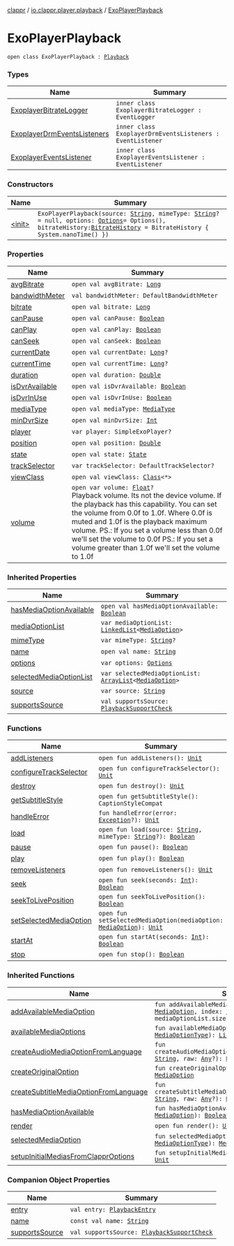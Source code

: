 [clappr](../../index.md) / [io.clappr.player.playback](../index.md) / [ExoPlayerPlayback](./index.md)

# ExoPlayerPlayback

`open class ExoPlayerPlayback : `[`Playback`](../../io.clappr.player.components/-playback/index.md)

### Types

| Name | Summary |
|---|---|
| [ExoplayerBitrateLogger](-exoplayer-bitrate-logger/index.md) | `inner class ExoplayerBitrateLogger : EventLogger` |
| [ExoplayerDrmEventsListeners](-exoplayer-drm-events-listeners/index.md) | `inner class ExoplayerDrmEventsListeners : EventListener` |
| [ExoplayerEventsListener](-exoplayer-events-listener/index.md) | `inner class ExoplayerEventsListener : EventListener` |

### Constructors

| Name | Summary |
|---|---|
| [&lt;init&gt;](-init-.md) | `ExoPlayerPlayback(source: `[`String`](https://kotlinlang.org/api/latest/jvm/stdlib/kotlin/-string/index.html)`, mimeType: `[`String`](https://kotlinlang.org/api/latest/jvm/stdlib/kotlin/-string/index.html)`? = null, options: `[`Options`](../../io.clappr.player.base/-options/index.md)` = Options(), bitrateHistory: `[`BitrateHistory`](../../io.clappr.player.bitrate/-bitrate-history/index.md)` = BitrateHistory { System.nanoTime() })` |

### Properties

| Name | Summary |
|---|---|
| [avgBitrate](avg-bitrate.md) | `open val avgBitrate: `[`Long`](https://kotlinlang.org/api/latest/jvm/stdlib/kotlin/-long/index.html) |
| [bandwidthMeter](bandwidth-meter.md) | `val bandwidthMeter: DefaultBandwidthMeter` |
| [bitrate](bitrate.md) | `open val bitrate: `[`Long`](https://kotlinlang.org/api/latest/jvm/stdlib/kotlin/-long/index.html) |
| [canPause](can-pause.md) | `open val canPause: `[`Boolean`](https://kotlinlang.org/api/latest/jvm/stdlib/kotlin/-boolean/index.html) |
| [canPlay](can-play.md) | `open val canPlay: `[`Boolean`](https://kotlinlang.org/api/latest/jvm/stdlib/kotlin/-boolean/index.html) |
| [canSeek](can-seek.md) | `open val canSeek: `[`Boolean`](https://kotlinlang.org/api/latest/jvm/stdlib/kotlin/-boolean/index.html) |
| [currentDate](current-date.md) | `open val currentDate: `[`Long`](https://kotlinlang.org/api/latest/jvm/stdlib/kotlin/-long/index.html)`?` |
| [currentTime](current-time.md) | `open val currentTime: `[`Long`](https://kotlinlang.org/api/latest/jvm/stdlib/kotlin/-long/index.html)`?` |
| [duration](duration.md) | `open val duration: `[`Double`](https://kotlinlang.org/api/latest/jvm/stdlib/kotlin/-double/index.html) |
| [isDvrAvailable](is-dvr-available.md) | `open val isDvrAvailable: `[`Boolean`](https://kotlinlang.org/api/latest/jvm/stdlib/kotlin/-boolean/index.html) |
| [isDvrInUse](is-dvr-in-use.md) | `open val isDvrInUse: `[`Boolean`](https://kotlinlang.org/api/latest/jvm/stdlib/kotlin/-boolean/index.html) |
| [mediaType](media-type.md) | `open val mediaType: `[`MediaType`](../../io.clappr.player.components/-playback/-media-type/index.md) |
| [minDvrSize](min-dvr-size.md) | `open val minDvrSize: `[`Int`](https://kotlinlang.org/api/latest/jvm/stdlib/kotlin/-int/index.html) |
| [player](player.md) | `var player: SimpleExoPlayer?` |
| [position](position.md) | `open val position: `[`Double`](https://kotlinlang.org/api/latest/jvm/stdlib/kotlin/-double/index.html) |
| [state](state.md) | `open val state: `[`State`](../../io.clappr.player.components/-playback/-state/index.md) |
| [trackSelector](track-selector.md) | `var trackSelector: DefaultTrackSelector?` |
| [viewClass](view-class.md) | `open val viewClass: `[`Class`](https://developer.android.com/reference/java/lang/Class.html)`<*>` |
| [volume](volume.md) | `open var volume: `[`Float`](https://kotlinlang.org/api/latest/jvm/stdlib/kotlin/-float/index.html)`?`<br>Playback volume. Its not the device volume. If the playback has this capability. You can set the volume from 0.0f to 1.0f. Where 0.0f is muted and 1.0f is the playback maximum volume. PS.: If you set a volume less than 0.0f we'll set the volume to 0.0f PS.: If you set a volume greater than 1.0f we'll set the volume to 1.0f |

### Inherited Properties

| Name | Summary |
|---|---|
| [hasMediaOptionAvailable](../../io.clappr.player.components/-playback/has-media-option-available.md) | `open val hasMediaOptionAvailable: `[`Boolean`](https://kotlinlang.org/api/latest/jvm/stdlib/kotlin/-boolean/index.html) |
| [mediaOptionList](../../io.clappr.player.components/-playback/media-option-list.md) | `var mediaOptionList: `[`LinkedList`](https://developer.android.com/reference/java/util/LinkedList.html)`<`[`MediaOption`](../../io.clappr.player.components/-media-option/index.md)`>` |
| [mimeType](../../io.clappr.player.components/-playback/mime-type.md) | `var mimeType: `[`String`](https://kotlinlang.org/api/latest/jvm/stdlib/kotlin/-string/index.html)`?` |
| [name](../../io.clappr.player.components/-playback/name.md) | `open val name: `[`String`](https://kotlinlang.org/api/latest/jvm/stdlib/kotlin/-string/index.html) |
| [options](../../io.clappr.player.components/-playback/options.md) | `var options: `[`Options`](../../io.clappr.player.base/-options/index.md) |
| [selectedMediaOptionList](../../io.clappr.player.components/-playback/selected-media-option-list.md) | `var selectedMediaOptionList: `[`ArrayList`](https://kotlinlang.org/api/latest/jvm/stdlib/kotlin.collections/-array-list/index.html)`<`[`MediaOption`](../../io.clappr.player.components/-media-option/index.md)`>` |
| [source](../../io.clappr.player.components/-playback/source.md) | `var source: `[`String`](https://kotlinlang.org/api/latest/jvm/stdlib/kotlin/-string/index.html) |
| [supportsSource](../../io.clappr.player.components/-playback/supports-source.md) | `val supportsSource: `[`PlaybackSupportCheck`](../../io.clappr.player.components/-playback-support-check.md) |

### Functions

| Name | Summary |
|---|---|
| [addListeners](add-listeners.md) | `open fun addListeners(): `[`Unit`](https://kotlinlang.org/api/latest/jvm/stdlib/kotlin/-unit/index.html) |
| [configureTrackSelector](configure-track-selector.md) | `open fun configureTrackSelector(): `[`Unit`](https://kotlinlang.org/api/latest/jvm/stdlib/kotlin/-unit/index.html) |
| [destroy](destroy.md) | `open fun destroy(): `[`Unit`](https://kotlinlang.org/api/latest/jvm/stdlib/kotlin/-unit/index.html) |
| [getSubtitleStyle](get-subtitle-style.md) | `open fun getSubtitleStyle(): CaptionStyleCompat` |
| [handleError](handle-error.md) | `fun handleError(error: `[`Exception`](https://kotlinlang.org/api/latest/jvm/stdlib/kotlin/-exception/index.html)`?): `[`Unit`](https://kotlinlang.org/api/latest/jvm/stdlib/kotlin/-unit/index.html) |
| [load](load.md) | `open fun load(source: `[`String`](https://kotlinlang.org/api/latest/jvm/stdlib/kotlin/-string/index.html)`, mimeType: `[`String`](https://kotlinlang.org/api/latest/jvm/stdlib/kotlin/-string/index.html)`?): `[`Boolean`](https://kotlinlang.org/api/latest/jvm/stdlib/kotlin/-boolean/index.html) |
| [pause](pause.md) | `open fun pause(): `[`Boolean`](https://kotlinlang.org/api/latest/jvm/stdlib/kotlin/-boolean/index.html) |
| [play](play.md) | `open fun play(): `[`Boolean`](https://kotlinlang.org/api/latest/jvm/stdlib/kotlin/-boolean/index.html) |
| [removeListeners](remove-listeners.md) | `open fun removeListeners(): `[`Unit`](https://kotlinlang.org/api/latest/jvm/stdlib/kotlin/-unit/index.html) |
| [seek](seek.md) | `open fun seek(seconds: `[`Int`](https://kotlinlang.org/api/latest/jvm/stdlib/kotlin/-int/index.html)`): `[`Boolean`](https://kotlinlang.org/api/latest/jvm/stdlib/kotlin/-boolean/index.html) |
| [seekToLivePosition](seek-to-live-position.md) | `open fun seekToLivePosition(): `[`Boolean`](https://kotlinlang.org/api/latest/jvm/stdlib/kotlin/-boolean/index.html) |
| [setSelectedMediaOption](set-selected-media-option.md) | `open fun setSelectedMediaOption(mediaOption: `[`MediaOption`](../../io.clappr.player.components/-media-option/index.md)`): `[`Unit`](https://kotlinlang.org/api/latest/jvm/stdlib/kotlin/-unit/index.html) |
| [startAt](start-at.md) | `open fun startAt(seconds: `[`Int`](https://kotlinlang.org/api/latest/jvm/stdlib/kotlin/-int/index.html)`): `[`Boolean`](https://kotlinlang.org/api/latest/jvm/stdlib/kotlin/-boolean/index.html) |
| [stop](stop.md) | `open fun stop(): `[`Boolean`](https://kotlinlang.org/api/latest/jvm/stdlib/kotlin/-boolean/index.html) |

### Inherited Functions

| Name | Summary |
|---|---|
| [addAvailableMediaOption](../../io.clappr.player.components/-playback/add-available-media-option.md) | `fun addAvailableMediaOption(media: `[`MediaOption`](../../io.clappr.player.components/-media-option/index.md)`, index: `[`Int`](https://kotlinlang.org/api/latest/jvm/stdlib/kotlin/-int/index.html)` = mediaOptionList.size): `[`Unit`](https://kotlinlang.org/api/latest/jvm/stdlib/kotlin/-unit/index.html) |
| [availableMediaOptions](../../io.clappr.player.components/-playback/available-media-options.md) | `fun availableMediaOptions(type: `[`MediaOptionType`](../../io.clappr.player.components/-media-option-type/index.md)`): `[`List`](https://kotlinlang.org/api/latest/jvm/stdlib/kotlin.collections/-list/index.html)`<`[`MediaOption`](../../io.clappr.player.components/-media-option/index.md)`>` |
| [createAudioMediaOptionFromLanguage](../../io.clappr.player.components/-playback/create-audio-media-option-from-language.md) | `fun createAudioMediaOptionFromLanguage(language: `[`String`](https://kotlinlang.org/api/latest/jvm/stdlib/kotlin/-string/index.html)`, raw: `[`Any`](https://kotlinlang.org/api/latest/jvm/stdlib/kotlin/-any/index.html)`?): `[`MediaOption`](../../io.clappr.player.components/-media-option/index.md) |
| [createOriginalOption](../../io.clappr.player.components/-playback/create-original-option.md) | `fun createOriginalOption(raw: `[`Any`](https://kotlinlang.org/api/latest/jvm/stdlib/kotlin/-any/index.html)`?): `[`MediaOption`](../../io.clappr.player.components/-media-option/index.md) |
| [createSubtitleMediaOptionFromLanguage](../../io.clappr.player.components/-playback/create-subtitle-media-option-from-language.md) | `fun createSubtitleMediaOptionFromLanguage(language: `[`String`](https://kotlinlang.org/api/latest/jvm/stdlib/kotlin/-string/index.html)`, raw: `[`Any`](https://kotlinlang.org/api/latest/jvm/stdlib/kotlin/-any/index.html)`?): `[`MediaOption`](../../io.clappr.player.components/-media-option/index.md) |
| [hasMediaOptionAvailable](../../io.clappr.player.components/-playback/has-media-option-available.md) | `fun hasMediaOptionAvailable(mediaOption: `[`MediaOption`](../../io.clappr.player.components/-media-option/index.md)`): `[`Boolean`](https://kotlinlang.org/api/latest/jvm/stdlib/kotlin/-boolean/index.html) |
| [render](../../io.clappr.player.components/-playback/render.md) | `open fun render(): `[`UIObject`](../../io.clappr.player.base/-u-i-object/index.md) |
| [selectedMediaOption](../../io.clappr.player.components/-playback/selected-media-option.md) | `fun selectedMediaOption(type: `[`MediaOptionType`](../../io.clappr.player.components/-media-option-type/index.md)`): `[`MediaOption`](../../io.clappr.player.components/-media-option/index.md)`?` |
| [setupInitialMediasFromClapprOptions](../../io.clappr.player.components/-playback/setup-initial-medias-from-clappr-options.md) | `fun setupInitialMediasFromClapprOptions(): `[`Unit`](https://kotlinlang.org/api/latest/jvm/stdlib/kotlin/-unit/index.html) |

### Companion Object Properties

| Name | Summary |
|---|---|
| [entry](entry.md) | `val entry: `[`PlaybackEntry`](../../io.clappr.player.components/-playback-entry/index.md) |
| [name](name.md) | `const val name: `[`String`](https://kotlinlang.org/api/latest/jvm/stdlib/kotlin/-string/index.html) |
| [supportsSource](supports-source.md) | `val supportsSource: `[`PlaybackSupportCheck`](../../io.clappr.player.components/-playback-support-check.md) |
